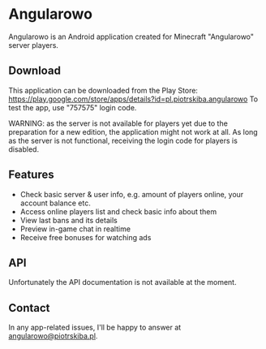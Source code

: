 # Angularowo
Angularowo is an Android application created for Minecraft "Angularowo" server players.

## Download
This application can be downloaded from the Play Store: https://play.google.com/store/apps/details?id=pl.piotrskiba.angularowo
To test the app, use "757575" login code.

WARNING: as the server is not available for players yet due to the preparation for a new edition, the application might not work at all. As long as the server is not functional, receiving the login code for players is disabled.

## Features
* Check basic server & user info, e.g. amount of players online, your account balance etc.
* Access online players list and check basic info about them
* View last bans and its details
* Preview in-game chat in realtime
* Receive free bonuses for watching ads

## API
Unfortunately the API documentation is not available at the moment.

## Contact
In any app-related issues, I'll be happy to answer at angularowo@piotrskiba.pl.
